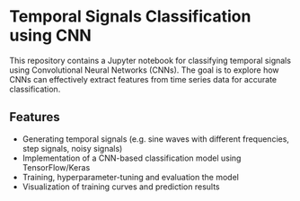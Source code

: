# Temporal Signals Classification using CNN

This repository contains a Jupyter notebook for classifying temporal signals using Convolutional Neural Networks (CNNs). The goal is to explore how CNNs can effectively extract features from time series data for accurate classification.

## Features

- Generating temporal signals (e.g. sine waves with different frequencies, step signals, noisy signals)
- Implementation of a CNN-based classification model using TensorFlow/Keras
- Training, hyperparameter-tuning and evaluation the model
- Visualization of training curves and prediction results
